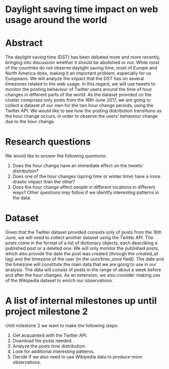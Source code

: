 # Daylight saving time impact on web usage around the world

# Abstract
The daylight saving time (DST) has been debated more and more recently, bringing into discussion whether it should be abolished or not. While most of the countries do not observe daylight saving time, most of Europe and North America does, making it an important problem, especially for us Europeans.
We will analyze the impact that the DST has on several timezones related to the web usage. In this regard, we will use tweets to monitor the posting behaviour of Twitter users around the time of hour changes in different parts of the world. As the dataset provided on the cluster comprises only posts from the 16th June 2017, we are going to collect a dataset of our own for the two hour change periods, using the Twitter API.
We would like to see how the posting distribution transitions as the hour change occurs, in order to observe the users' behaviour change due to the hour change.

# Research questions
We would like to answer the following questions:
1. Does the hour change have an immediate effect on the tweets' distribution?
2. Does one of the hour changes (spring time or winter time) have a more drastic impact than the other?
3. Does the hour change affect people in different locations in different ways?
Other questions may follow if we identify interesting patterns in the data.

# Dataset
Given that the Twitter dataset provided consists only of posts from the 16th June, we will need to collect another dataset using the Twitter API.
The posts come in the format of a list of dictionary objects, each describing a published post or a deleted one. We will only monitor the published posts, which also provide the date the post was created (through the *created_at* tag) and the timezone of the user (in the *user/time_zone* field). The date and the timezone will constitute the main data that we are going to use in our analysis. The data will consist of posts in the range of about a week before and after the hour changes.
As an extension, we also consider making use of the Wikipedia dataset to enrich our observations.

# A list of internal milestones up until project milestone 2
Until milestone 2 we want to make the following steps:
1. Get acquainted with the Twitter API.
2. Download the posts needed.
3. Analyze the posts time distribution.
4. Look for additional interesting patterns.
5. Decide if we also need to use Wikipedia data to produce more observations.
